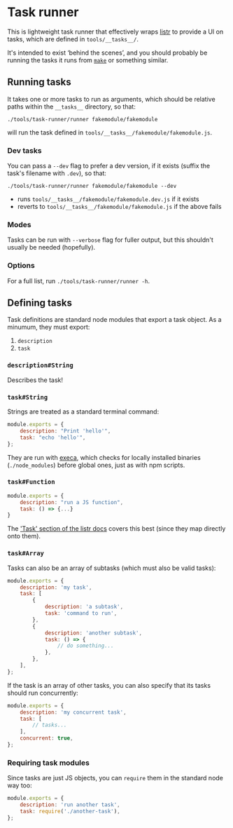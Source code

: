 # Task runner

This is lightweight task runner that effectively wraps [listr](https://github.com/SamVerschueren/listr) to provide a UI on tasks, which are defined in `tools/__tasks__/`.

It's intended to exist ‘behind the scenes’, and you should probably be running the tasks it runs from [`make`](https://github.com/guardian/frontend/blob/main/makefile) or something similar.

## Running tasks

It takes one or more tasks to run as arguments, which should be relative paths within the `__tasks__` directory, so that:

```
./tools/task-runner/runner fakemodule/fakemodule
```

will run the task defined in `tools/__tasks__/fakemodule/fakemodule.js`.

### Dev tasks

You can pass a `--dev` flag to prefer a dev version, if it exists (suffix the task's filename with `.dev`), so that:

```
./tools/task-runner/runner fakemodule/fakemodule --dev
```

-   runs `tools/__tasks__/fakemodule/fakemodule.dev.js` if it exists
-   reverts to `tools/__tasks__/fakemodule/fakemodule.js` if the above fails

### Modes

Tasks can be run with `--verbose` flag for fuller output, but this shouldn't usually be needed (hopefully).

### Options

For a full list, run `./tools/task-runner/runner -h`.

## Defining tasks

Task definitions are standard node modules that export a task object. As a minumum, they must export:

1. `description`
2. `task`

### `description#String`

Describes the task!

### `task#String`

Strings are treated as a standard terminal command:

```js
module.exports = {
	description: "Print 'hello'",
	task: "echo 'hello'",
};
```

They are run with [execa](https://github.com/sindresorhus/execa), which checks for locally installed binaries (`./node_modules`) before global ones, just as with npm scripts.

### `task#Function`

```js
module.exports = {
    description: "run a JS function",
    task: () => {...}
}
```

The ['Task' section of the listr docs](https://github.com/SamVerschueren/listr#task) covers this best (since they map directly onto them).

### `task#Array`

Tasks can also be an array of subtasks (which must also be valid tasks):

```js
module.exports = {
	description: 'my task',
	task: [
		{
			description: 'a subtask',
			task: 'command to run',
		},
		{
			description: 'another subtask',
			task: () => {
				// do something...
			},
		},
	],
};
```

If the task is an array of other tasks, you can also specify that its tasks should run concurrently:

```js
module.exports = {
	description: 'my concurrent task',
	task: [
		// tasks...
	],
	concurrent: true,
};
```

### Requiring task modules

Since tasks are just JS objects, you can `require` them in the standard node way too:

```js
module.exports = {
	description: 'run another task',
	task: require('./another-task'),
};
```
